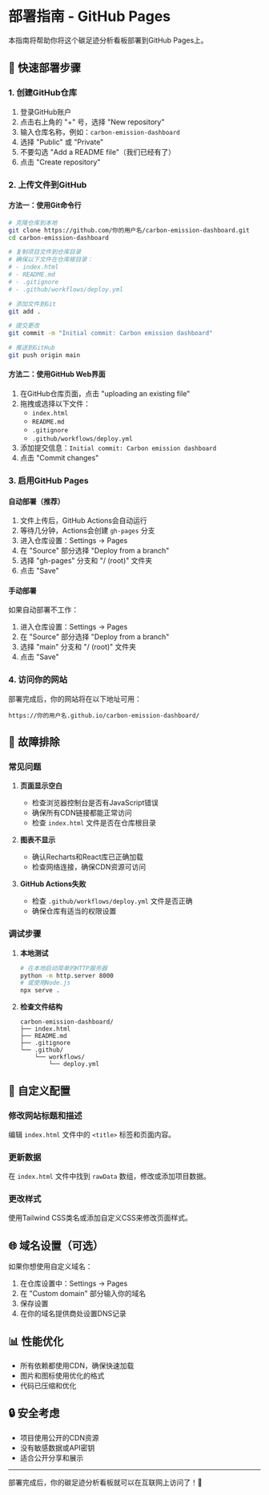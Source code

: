 # 部署指南 - GitHub Pages

本指南将帮助你将这个碳足迹分析看板部署到GitHub Pages上。

## 🚀 快速部署步骤

### 1. 创建GitHub仓库

1. 登录GitHub账户
2. 点击右上角的 "+" 号，选择 "New repository"
3. 输入仓库名称，例如：`carbon-emission-dashboard`
4. 选择 "Public" 或 "Private"
5. 不要勾选 "Add a README file"（我们已经有了）
6. 点击 "Create repository"

### 2. 上传文件到GitHub

#### 方法一：使用Git命令行

```bash
# 克隆仓库到本地
git clone https://github.com/你的用户名/carbon-emission-dashboard.git
cd carbon-emission-dashboard

# 复制项目文件到仓库目录
# 确保以下文件在仓库根目录：
# - index.html
# - README.md
# - .gitignore
# - .github/workflows/deploy.yml

# 添加文件到Git
git add .

# 提交更改
git commit -m "Initial commit: Carbon emission dashboard"

# 推送到GitHub
git push origin main
```

#### 方法二：使用GitHub Web界面

1. 在GitHub仓库页面，点击 "uploading an existing file"
2. 拖拽或选择以下文件：
   - `index.html`
   - `README.md`
   - `.gitignore`
   - `.github/workflows/deploy.yml`
3. 添加提交信息：`Initial commit: Carbon emission dashboard`
4. 点击 "Commit changes"

### 3. 启用GitHub Pages

#### 自动部署（推荐）

1. 文件上传后，GitHub Actions会自动运行
2. 等待几分钟，Actions会创建 `gh-pages` 分支
3. 进入仓库设置：Settings → Pages
4. 在 "Source" 部分选择 "Deploy from a branch"
5. 选择 "gh-pages" 分支和 "/ (root)" 文件夹
6. 点击 "Save"

#### 手动部署

如果自动部署不工作：

1. 进入仓库设置：Settings → Pages
2. 在 "Source" 部分选择 "Deploy from a branch"
3. 选择 "main" 分支和 "/ (root)" 文件夹
4. 点击 "Save"

### 4. 访问你的网站

部署完成后，你的网站将在以下地址可用：
```
https://你的用户名.github.io/carbon-emission-dashboard/
```

## 🔧 故障排除

### 常见问题

1. **页面显示空白**
   - 检查浏览器控制台是否有JavaScript错误
   - 确保所有CDN链接都能正常访问
   - 检查 `index.html` 文件是否在仓库根目录

2. **图表不显示**
   - 确认Recharts和React库已正确加载
   - 检查网络连接，确保CDN资源可访问

3. **GitHub Actions失败**
   - 检查 `.github/workflows/deploy.yml` 文件是否正确
   - 确保仓库有适当的权限设置

### 调试步骤

1. **本地测试**
   ```bash
   # 在本地启动简单的HTTP服务器
   python -m http.server 8000
   # 或使用Node.js
   npx serve .
   ```

2. **检查文件结构**
   ```
   carbon-emission-dashboard/
   ├── index.html
   ├── README.md
   ├── .gitignore
   └── .github/
       └── workflows/
           └── deploy.yml
   ```

## 📝 自定义配置

### 修改网站标题和描述

编辑 `index.html` 文件中的 `<title>` 标签和页面内容。

### 更新数据

在 `index.html` 文件中找到 `rawData` 数组，修改或添加项目数据。

### 更改样式

使用Tailwind CSS类名或添加自定义CSS来修改页面样式。

## 🌐 域名设置（可选）

如果你想使用自定义域名：

1. 在仓库设置中：Settings → Pages
2. 在 "Custom domain" 部分输入你的域名
3. 保存设置
4. 在你的域名提供商处设置DNS记录

## 📊 性能优化

- 所有依赖都使用CDN，确保快速加载
- 图片和图标使用优化的格式
- 代码已压缩和优化

## 🔒 安全考虑

- 项目使用公开的CDN资源
- 没有敏感数据或API密钥
- 适合公开分享和展示

---

部署完成后，你的碳足迹分析看板就可以在互联网上访问了！🎉 